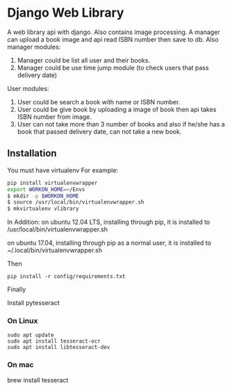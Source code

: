 # Django Web Library
A web library api with django. Also contains image processing.
A manager can upload a book image and api read ISBN number then save to db.
Also manager modules:
1) Manager could be list all user and their books.
2) Manager could be use time jump module (to check users that pass delivery date)

User modules:
1) User could be search a book with name or ISBN number.
2) User could be give book by uploading a image of book then api takes ISBN number from image.
3) User can not take more than 3 number of books and also if he/she has a book that passed delivery date, can not take a new book.
## Installation
You must have virtualenv
For example:
```bash
pip install virtualenvwrapper
export WORKON_HOME=~/Envs
$ mkdir -p $WORKON_HOME
$ source /usr/local/bin/virtualenvwrapper.sh
$ mkvirtualenv vlibrary
```
In Addition:
on ubuntu 12.04 LTS, installing through pip, it is installed to
/usr/local/bin/virtualenvwrapper.sh

on ubuntu 17.04, installing through pip as a normal user, it is installed to
~/.local/bin/virtualenvwrapper.sh

Then 
```
pip install -r config/requirements.txt
```
Finally

Install pytesseract

### On Linux
```
sudo apt update
sudo apt install tesseract-ocr
sudo apt install libtesseract-dev
```
### On mac
brew install tesseract
